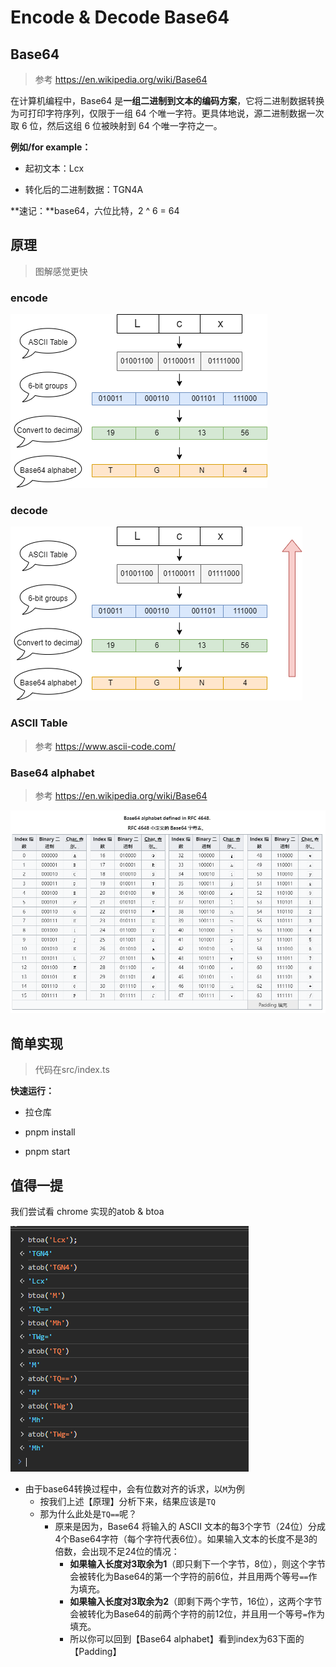 # Encode & Decode Base64

## Base64

> 参考 https://en.wikipedia.org/wiki/Base64

在计算机编程中，Base64 是**一组二进制到文本的编码方案**，它将二进制数据转换为可打印字符序列，仅限于一组 64 个唯一字符。更具体地说，源二进制数据一次取 6 位，然后这组 6 位被映射到 64 个唯一字符之一。

**例如/for example：**

- 起初文本：Lcx

- 转化后的二进制数据：TGN4A

**速记：**base64，六位比特，2 ^ 6 = 64

## 原理

> 图解感觉更快

### encode

![base64encode](./images/base64-encode.png)

### decode

![base64decode](./images/base64-decode.png)

### ASCII Table

> 参考 https://www.ascii-code.com/

### Base64 alphabet

> 参考 https://en.wikipedia.org/wiki/Base64

![image-20240609221010891](./images/base64-alphabet.png)

## 简单实现

> 代码在src/index.ts

**快速运行：**

- 拉仓库

- pnpm install
- pnpm start

## 值得一提

我们尝试看 chrome 实现的atob & btoa

![image-20240609221617043](./images/window-atob&btoa.png)

- 由于base64转换过程中，会有位数对齐的诉求，以`M`为例
  - 按我们上述【原理】分析下来，结果应该是`TQ`
  - 那为什么此处是`TQ==`呢？
    - 原来是因为，Base64 将输入的 ASCII 文本的每3个字节（24位）分成4个Base64字符（每个字符代表6位）。如果输入文本的长度不是3的倍数，会出现不足24位的情况：
      - **如果输入长度对3取余为1**（即只剩下一个字节，8位），则这个字节会被转化为Base64的第一个字符的前6位，并且用两个等号`==`作为填充。
      - **如果输入长度对3取余为2**（即剩下两个字节，16位），这两个字节会被转化为Base64的前两个字符的前12位，并且用一个等号`=`作为填充。
      - 所以你可以回到【Base64 alphabet】看到index为63下面的【Padding】